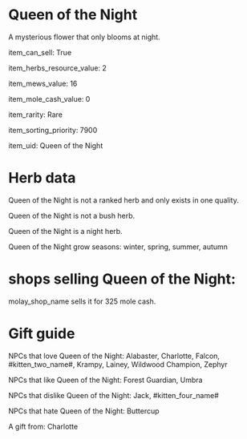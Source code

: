 # Queen of the Night

A mysterious flower that only blooms at night.

item_can_sell: True

item_herbs_resource_value: 2

item_mews_value: 16

item_mole_cash_value: 0

item_rarity: Rare

item_sorting_priority: 7900

item_uid: Queen of the Night

# Herb data

Queen of the Night is not a ranked herb and only exists in one quality.

Queen of the Night is not a bush herb.

Queen of the Night is a night herb.

Queen of the Night grow seasons: winter, spring, summer, autumn

# shops selling Queen of the Night:

molay_shop_name sells it for 325 mole cash.

# Gift guide

NPCs that love Queen of the Night: Alabaster, Charlotte, Falcon, #kitten_two_name#, Krampy, Lainey, Wildwood Champion, Zephyr

NPCs that like Queen of the Night: Forest Guardian, Umbra

NPCs that dislike Queen of the Night: Jack, #kitten_four_name#

NPCs that hate Queen of the Night: Buttercup

A gift from: Charlotte